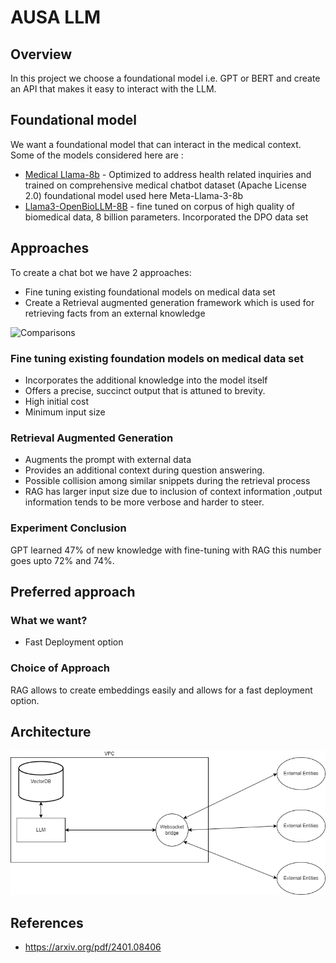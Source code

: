 # AUSA LLM

## Overview

In this project we choose a foundational model i.e. GPT or BERT and create an API that makes it easy to interact with the LLM.

## Foundational model

We want a foundational model that can interact in the medical context. Some of the models considered here are :

- [Medical Llama-8b](https://huggingface.co/ruslanmv/Medical-Llama3-8B) - Optimized to address health related inquiries and trained on comprehensive medical chatbot dataset (Apache License 2.0) foundational model used here Meta-Llama-3-8b
- [Llama3-OpenBioLLM-8B](https://huggingface.co/aaditya/Llama3-OpenBioLLM-8B) - fine tuned on corpus of high quality of biomedical data, 8 billion parameters. Incorporated the DPO data set

## Approaches

To create a chat bot we have 2 approaches:

- Fine tuning existing foundational models on medical data set
- Create a Retrieval augmented generation framework which is used for retrieving facts from an external knowledge

![Comparisons](./img/Screenshot%202024-05-31%20122720.pnggit )

### Fine tuning existing foundation models on medical data set 

- Incorporates the additional knowledge into the model itself
- Offers a precise, succinct output that is attuned to brevity.
- High initial cost
- Minimum input size 

### Retrieval Augmented Generation

- Augments the prompt with external data
- Provides an additional context during question answering.
- Possible collision among similar snippets during the retrieval process
- RAG has larger input size due to inclusion of context information ,output information tends to be more verbose and harder to steer.

### Experiment Conclusion

GPT learned 47% of new knowledge with fine-tuning with RAG this number goes upto 72% and 74%.

## Preferred approach
### What we want?
- Fast Deployment option

### Choice of Approach

RAG allows to create embeddings easily and allows for a fast deployment option.

## Architecture

![Architecture](./img/AI_copilot_service.drawio.png)
## References

- https://arxiv.org/pdf/2401.08406